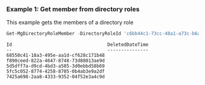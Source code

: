 ### Example 1: Get member from directory roles

This example gets the members of a directory role

```powershell
Get-MgDirectoryRoleMember -DirectoryRoleId 'c6bb44c1-73cc-48a1-a73c-b6a977084948'
```

```Output
Id                                   DeletedDateTime
--                                   ---------------
68550c41-18a3-495e-aa1d-cf628c171b48
f890ceed-822a-4647-8748-73d88013ae9d
5d5dff7a-d9cd-4bd3-a585-3d0ebbd58b69
5fc5c052-8774-4258-8705-0b4ab3e9a2df
7425a698-2aa8-4333-9352-04f52e3a4c9d
```